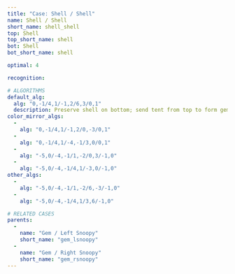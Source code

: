 ```yaml
---
title: "Case: Shell / Shell"
name: Shell / Shell
short_name: shell_shell
top: Shell
top_short_name: shell
bot: Shell
bot_short_name: shell

optimal: 4

recognition:

# ALGORITHMS
default_alg:
  alg: "0,-1/4,1/-1,2/6,3/0,1"
  description: Preserve shell on bottom; send tent from top to form gem/snoopy.
color_mirror_algs:
  -
    alg: "0,-1/4,1/-1,2/0,-3/0,1"
  -
    alg: "0,-1/4,1/-4,-1/3,0/0,1"
  -
    alg: "-5,0/-4,-1/1,-2/0,3/-1,0"
  -
    alg: "-5,0/-4,-1/4,1/-3,0/-1,0"
other_algs:
  -
    alg: "-5,0/-4,-1/1,-2/6,-3/-1,0"
  -
    alg: "-5,0/-4,-1/4,1/3,6/-1,0"

# RELATED CASES
parents:
  -
    name: "Gem / Left Snoopy"
    short_name: "gem_lsnoopy"
  -
    name: "Gem / Right Snoopy"
    short_name: "gem_rsnoopy"
---
```


